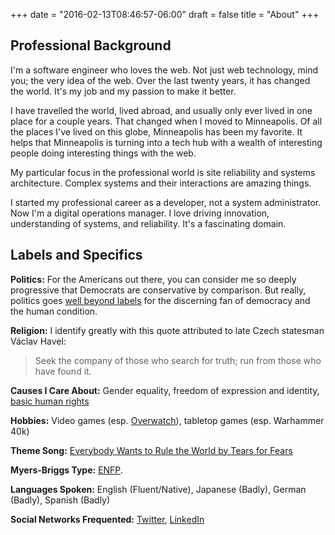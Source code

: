 +++
date = "2016-02-13T08:46:57-06:00"
draft = false
title = "About"
+++

## Professional Background

I'm a software engineer who loves the web. Not just web technology, mind you; the very idea of the web. Over the last twenty years, it has changed the world. It's my job and my passion to make it better.

I have travelled the world, lived abroad, and usually only ever lived in one place for a couple years. That changed when I moved to Minneapolis. Of all the places I've lived on this globe, Minneapolis has been my favorite. It helps that Minneapolis is turning into a tech hub with a wealth of interesting people doing interesting things with the web.

My particular focus in the professional world is site reliability and systems architecture. Complex systems and their interactions are amazing things.

I started my professional career as a developer, not a system administrator. Now I'm a digital operations manager. I love driving innovation, understanding of systems, and reliability. It's a fascinating domain.

## Labels and Specifics

__Politics:__ For the Americans out there, you can consider me so deeply progressive that Democrats are conservative by comparison. But really, politics goes [well beyond labels](http://www.the-american-interest.com/2016/02/17/the-seven-habits-of-highly-depolarizing-people/) for the discerning fan of democracy and the human condition.

__Religion:__ I identify greatly with this quote attributed to late Czech statesman Václav Havel:

> Seek the company of those who search for truth; run from those who have found it.

__Causes I Care About:__ Gender equality, freedom of expression and identity, [basic human rights](http://www.un.org/en/universal-declaration-human-rights/)

__Hobbies:__ Video games (esp. [Overwatch](http://us.battle.net/overwatch/en/)), tabletop games (esp. Warhammer 40k)

__Theme Song:__ [Everybody Wants to Rule the World by Tears for Fears](https://www.youtube.com/watch?v=ST86JM1RPl0)

__Myers-Briggs Type:__ [ENFP](http://www.humanmetrics.com/personality/enfp).

__Languages Spoken:__ English (Fluent/Native), Japanese (Badly), German (Badly), Spanish (Badly)

__Social Networks Frequented:__ [Twitter](https://twitter.com/bovermyer), [LinkedIn](https://www.linkedin.com/in/benovermyer/)

